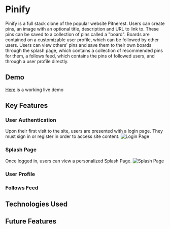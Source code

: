 # Pinify
Pinify is a full stack clone of the popular website Pitnerest. Users can create pins, an image with an optional title, description and URL to link to. These pins can be saved to a collection of pins called a "board". Boards are contained on a customizable user profile, which can be followed by other users. Users can view others' pins and save them to their own boards through the splash page, which contains a collection of recommended pins for them, a follows feed, which contains the pins of followed users, and through a user profile directly.

## Demo
[Here](https://pinify-app.herokuapp.com) is a working live demo

## Key Features
### User Authentication
Upon their first visit to the site, users are presented with a login page. They must sign in or register in order to access site content.
![Login Page](https://i.imgur.com/AbnQ3L3.jpg "Login Page")

### Splash Page
Once logged in, users can view a personalized Splash Page.
![Splash Page](https://i.imgur.com/8gloXDO.jpg "Splash Page")

### User Profile

### Follows Feed

## Technologies Used

## Future Features
